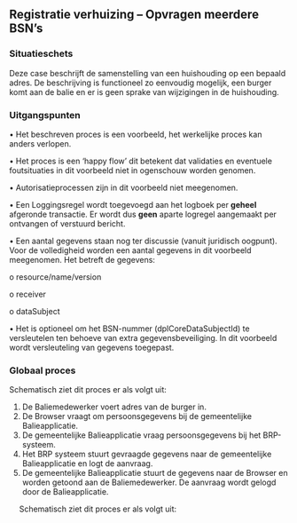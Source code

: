 ## Registratie verhuizing – Opvragen meerdere BSN’s

### Situatieschets
Deze case beschrijft de samenstelling van een huishouding op een bepaald adres. De beschrijving is functioneel zo eenvoudig mogelijk, een burger komt aan de balie en er is geen sprake van wijzigingen in de huishouding.

### Uitgangspunten

•	Het beschreven proces is een voorbeeld, het werkelijke proces kan anders verlopen.

•	Het proces is een ‘happy flow’ dit betekent dat validaties en eventuele foutsituaties in dit voorbeeld niet in ogenschouw worden genomen.

•	Autorisatieprocessen zijn in dit voorbeeld niet meegenomen.

•	Een Loggingsregel wordt toegevoegd aan het logboek per **geheel** afgeronde transactie. Er wordt dus **geen** aparte logregel aangemaakt per ontvangen of verstuurd bericht.

•	Een aantal gegevens staan nog ter discussie (vanuit juridisch oogpunt). Voor de volledigheid worden een aantal gegevens in dit voorbeeld meegenomen. Het betreft de gegevens:

  o	resource/name/version
  
  o	receiver
  
  o	dataSubject
  
•	Het is optioneel om het BSN-nummer (dplCoreDataSubjectId) te versleutelen ten behoeve van extra gegevensbeveiliging. In dit voorbeeld wordt versleuteling van gegevens toegepast.

### Globaal proces
Schematisch ziet dit proces er als volgt uit:

1.	De Baliemedewerker voert adres van de burger in.
2.	De Browser vraagt om persoonsgegevens bij de gemeentelijke Balieapplicatie.
3.	De gemeentelijke Balieapplicatie vraag persoonsgegevens bij het BRP-systeem.
4.	Het BRP systeem stuurt gevraagde gegevens naar de gemeentelijke Balieapplicatie en logt de aanvraag.
5.	De gemeentelijke Balieapplicatie stuurt de gegevens naar de Browser en worden getoond aan de Baliemedewerker. De aanvraag wordt gelogd door de Balieapplicatie.

 
Schematisch ziet dit proces er als volgt uit:


